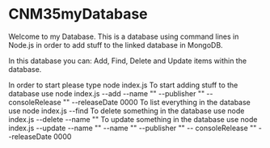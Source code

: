 # CNM35myDatabase

Welcome to my Database. This is a database using command lines in Node.js in order to add stuff to the linked database in MongoDB.

In this database you can: Add, Find, Delete and Update items within the database.

In order to start please type node index.js
To start adding stuff to the database use node index.js --add --name "" --publisher "" -- consoleRelease "" --releaseDate 0000
To list everything in the database use node index.js --find
To delete something in the database use node index.js --delete --name "<the name of the item you want to delete>"
To update something in the database use node index.js --update --name "<the name of the item you want to delete>" --name "" --publisher "" -- consoleRelease "" --releaseDate 0000
